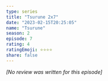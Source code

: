 ```yaml
---
type: series
title: "Tsurune 2x7"
date: "2023-02-15T20:25:05"
name: "Tsurune"
season: 2
episode: 7
rating: 4
ratingEmoji: ⭐️⭐️⭐️⭐️
share: false
---
```


*[No review was written for this episode]*
